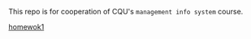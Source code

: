 This repo is for cooperation of CQU's `management info system` course.

[homewok1](./homework.md#第一次作业)
